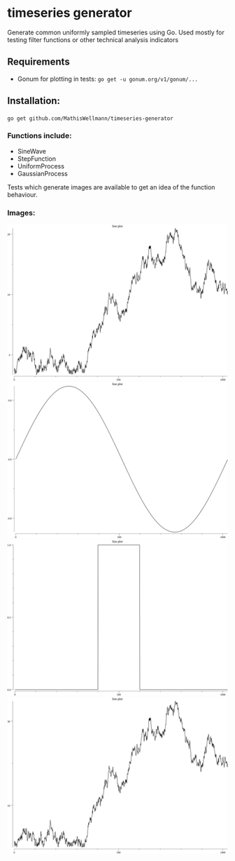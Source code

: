 # timeseries generator
Generate common uniformly sampled timeseries using Go.
Used mostly for testing filter functions or other technical analysis indicators

## Requirements
- Gonum for plotting in tests:
``
go get -u gonum.org/v1/gonum/...
``

## Installation:
``
go get github.com/MathisWellmann/timeseries-generator
``

### Functions include:
- SineWave
- StepFunction
- UniformProcess
- GaussianProcess

Tests which generate images are available to get an idea of the function behaviour.

### Images:
![gaussian_process](img/gaussian_process.png)
![sinewave](img/sinewave.png)
![step_function](img/step_function.png)
![uniform_process](img/uniform_process.png)
